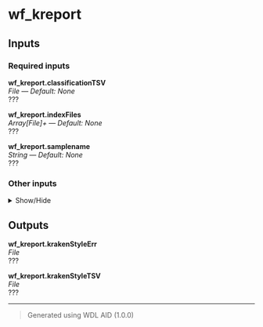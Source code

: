 # wf_kreport


## Inputs

### Required inputs
<p name="wf_kreport.classificationTSV">
        <b>wf_kreport.classificationTSV</b><br />
        <i>File &mdash; Default: None</i><br />
        ???
</p>
<p name="wf_kreport.indexFiles">
        <b>wf_kreport.indexFiles</b><br />
        <i>Array[File]+ &mdash; Default: None</i><br />
        ???
</p>
<p name="wf_kreport.samplename">
        <b>wf_kreport.samplename</b><br />
        <i>String &mdash; Default: None</i><br />
        ???
</p>

### Other inputs
<details>
<summary> Show/Hide </summary>
<p name="wf_kreport.disk_size">
        <b>wf_kreport.disk_size</b><br />
        <i>Int &mdash; Default: 100</i><br />
        ???
</p>
<p name="wf_kreport.docker">
        <b>wf_kreport.docker</b><br />
        <i>String &mdash; Default: "dbest/centrifuge:v1.0.4.1"</i><br />
        ???
</p>
<p name="wf_kreport.memory">
        <b>wf_kreport.memory</b><br />
        <i>String &mdash; Default: "20GB"</i><br />
        ???
</p>
</details>

## Outputs
<p name="wf_kreport.krakenStyleErr">
        <b>wf_kreport.krakenStyleErr</b><br />
        <i>File</i><br />
        ???
</p>
<p name="wf_kreport.krakenStyleTSV">
        <b>wf_kreport.krakenStyleTSV</b><br />
        <i>File</i><br />
        ???
</p>

<hr />

> Generated using WDL AID (1.0.0)
